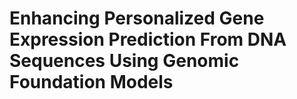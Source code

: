 # Enhancing Personalized Gene Expression Prediction From DNA Sequences Using Genomic Foundation Models
